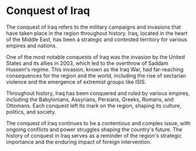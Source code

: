 <h1>Conquest of Iraq</h1>
<p>The conquest of Iraq refers to the military campaigns and invasions that have taken place in the region throughout history. Iraq, located in the heart of the Middle East, has been a strategic and contested territory for various empires and nations.</p>
<p>One of the most notable conquests of Iraq was the invasion by the United States and its allies in 2003, which led to the overthrow of Saddam Hussein's regime. This invasion, known as the Iraq War, had far-reaching consequences for the region and the world, including the rise of sectarian violence and the emergence of extremist groups like ISIS.</p>
<p>Throughout history, Iraq has been conquered and ruled by various empires, including the Babylonians, Assyrians, Persians, Greeks, Romans, and Ottomans. Each conquest left its mark on the region, shaping its culture, politics, and society.</p>
<p>The conquest of Iraq continues to be a contentious and complex issue, with ongoing conflicts and power struggles shaping the country's future. The history of conquest in Iraq serves as a reminder of the region's strategic importance and the enduring impact of foreign intervention.</p>